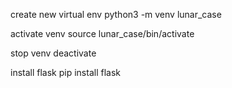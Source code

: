 create new virtual env
python3 -m venv lunar_case

activate venv
source lunar_case/bin/activate

stop venv
deactivate

install flask
pip install flask